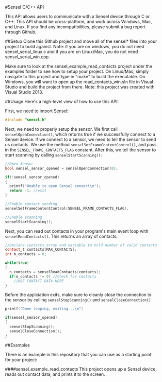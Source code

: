 #Sensel C/C++ API

This API allows users to communicate with a Sensel device through C or C++. This API should be cross-platform, and work across Windows, Mac, and Linux. If you find any incompatibilities, please submit a bug report through Github.

##Setup
Clone this Github project and move all of the sensel* files into your project to build against. Note: if you are on windows, you do not need sensel_serial_linux.c and if you are on Linux/Mac, you do not need sensel_serial_win.cpp.

Make sure to look at the sensel_example_read_contacts project under the examples folder to see how to setup your project. On Linux/Mac, simply navigate to this project and type in "make" to build the executable. On Windows, you will want to open up the read_contacts_win.sln file in Visual Studio and build the project from there. Note: this project was created with Visual Studio 2013.

##Usage
Here's a high-level view of how to use this API:

First, we need to import Sensel:

```c++
#include "sensel.h"
```

Next, we need to properly setup the sensor. We first call `senselOpenConnection()`, which returns true if we successfully connect to a Sensel device. If we connect to a sensor, we need to tell the sensor to send us contacts. We use the method `senselSetFrameContentControl()`, and pass in the `SENSEL_FRAME_CONTACTS_FLAG` constant. After this, we tell the sensor to start scanning by calling `senselStartScanning()`:

```c++
//Open Sensor
bool sensel_sensor_opened = senselOpenConnection(0);

if(!sensel_sensor_opened)
{
  printf("Unable to open Sensel sensor!\n");
  return -1; //exit
}

//Enable contact sending
senselSetFrameContentControl(SENSEL_FRAME_CONTACTS_FLAG);

//Enable scanning
senselStartScanning();
```

Next, you can read out contacts in your program's main event loop with `senselReadContacts()`. This returns an array of contacts.

```c++
//Declare contacts array and variable to hold number of valid contacts
contact_t contacts[MAX_CONTACTS];
int n_contacts = 0;

while(true)
{
  n_contacts = senselReadContacts(contacts);
  if(n_contacts != 0) //Check for contacts
    //USE CONTACT DATA HERE
}
```

Before the applciation exits, make sure to cleanly close the connection to the sensor by calling `senselStopScanning()` and `senselCloseConnection()`

```c++
printf("Done looping, exiting...\n")

if(sensel_sensor_opened)
{
  senselStopScanning();
  senselCloseConnection();
}
```

##Examples

There is an example in this repository that you can use as a starting point for your project:

####sensel_example_read_contacts
This project opens up a Sensel device, reads out contact data, and prints it to the screen.
